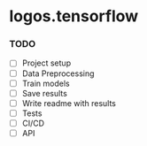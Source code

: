 # logos.tensorflow
### TODO

- [ ] Project setup
- [ ] Data Preprocessing
- [ ] Train models
- [ ] Save results
- [ ] Write readme with results
- [ ] Tests
- [ ] CI/CD
- [ ] API
